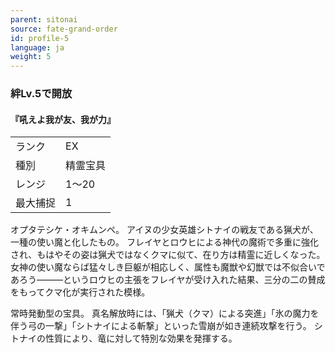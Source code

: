 ```yaml
---
parent: sitonai
source: fate-grand-order
id: profile-5
language: ja
weight: 5
---
```


### 絆Lv.5で開放

#### 『吼えよ我が友、我が力』

<table>
  <tr><td>ランク</td><td>EX</td></tr>
  <tr><td>種別</td><td>精霊宝具</td></tr>
  <tr><td>レンジ</td><td>1～20</td></tr>
  <tr><td>最大捕捉</td><td>1</td></tr>
</table>

オプタテシケ・オキムンペ。
アイヌの少女英雄シトナイの戦友である猟犬が、一種の使い魔と化したもの。
フレイヤとロウヒによる神代の魔術で多重に強化され、もはやその姿は猟犬ではなくクマに似て、在り方は精霊に近しくなった。
女神の使い魔ならば猛々しき巨躯が相応しく、属性も魔獣や幻獣では不似合いであろう―――というロウヒの主張をフレイヤが受け入れた結果、三分の二の賛成をもってクマ化が実行された模様。

常時発動型の宝具。
真名解放時には、「猟犬（クマ）による突進」「氷の魔力を伴う弓の一撃」「シトナイによる斬撃」といった雪崩が如き連続攻撃を行う。
シトナイの性質により、竜に対して特別な効果を発揮する。
